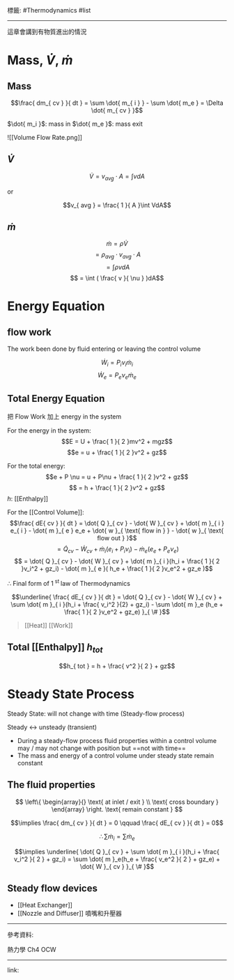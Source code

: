 標籤: #Thermodynamics #list 

---

這章會講到有物質進出的情況

# Mass, $\dot{ V }$, $\dot{ m }$

## Mass

$$\frac{ dm_{ cv } }{ dt } = \sum \dot{ m_{ i } } - \sum \dot{ m_e } = \Delta \dot{ m_{ cv } }$$

$\dot{ m_i }$: mass in
$\dot{ m_e }$: mass exit

![[Volume Flow Rate.png]]

## $\dot{ V }$

$$\dot{ V } = v_{ avg }\cdot A = \int vdA$$

or

$$v_{ avg } = \frac{ 1 }{ A }\int VdA$$

## $\dot{ m }$

$$\dot{ m } = \rho \dot{ V }$$
$$ = \rho_{ avg } \cdot v_{ avg } \cdot A$$
$$ = \int \rho v dA$$
$$ = \int ( \frac{ v }{ \nu } )dA$$

# Energy Equation

## flow work

The work been done by fluid entering or leaving the control volume

$$\dot{ W }_{ i } = P_{ i }\nu_{ i }\dot{ m }_{ i }$$
$$\dot{ W }_{ e } = P_{ e }\nu_{ e }\dot{ m }_{ e }$$

## Total Energy Equation

把 Flow Work 加上 energy in the system

For the energy in the system:
$$E = U + \frac{ 1 }{ 2 }mv^2 + mgz$$
$$e = u + \frac{ 1 }{ 2 }v^2 + gz$$

For the total energy:
$$e + P \nu = u + P\nu + \frac{ 1 }{ 2 }v^2 + gz$$
$$ = h + \frac{ 1 }{ 2 }v^2 + gz$$
$h$: [[Enthalpy]]

For the [[Control Volume]]:
$$\frac{ dE{ cv } }{ dt } = \dot{ Q }_{ cv } - \dot{ W }_{ cv } + \dot{ m }_{ i } e_{ i } - \dot{ m }_{ e } e_e + \dot{ w }_{ \text{ flow in } } - \dot{ w }_{ \text{ flow out } }$$
$$ = \dot{ Q }_{ cv } - \dot{ W }_{ cv } + \dot{ m }_{ i }(e_i + P_i \nu_i) - \dot{ m }_e (e_e + P_e \nu_e)$$
$$ = \dot{ Q }_{ cv } - \dot{ W }_{ cv } + \dot{ m }_{ i }(h_i + \frac{ 1 }{ 2 }v_i^2 + gz_i) - \dot{ m }_{ e }( h_e + \frac{ 1 }{ 2 }v_e^2 + gz_e )$$

$\therefore$ Final form of $1^{ \text{ st } }$ law of Thermodynamics

$$\underline{ \frac{ dE_{ cv } }{ dt } = \dot{ Q }_{ cv } - \dot{ W }_{ cv } + \sum \dot{ m }_{ i }(h_i + \frac{ v_i^2 }{2} + gz_i) - \sum \dot{ m }_e (h_e + \frac{ 1 }{ 2 }v_e^2 + gz_e) }_{ \# }$$

> [[Heat]]
> [[Work]]

## Total [[Enthalpy]] $h_{ tot }$

$$h_{ tot } = h + \frac{ v^2 }{ 2 } + gz$$

# Steady State Process

Steady State: will not change with time (Steady-flow process)

Steady <-> unsteady (transient)

- During a steady-flow process fluid properties within a control volume may / may not change with position but ==not with time==
- The mass and energy of a control volume under steady state remain constant

## The fluid properties

$$
\left\{
	\begin{array}{}
		\text{ at inlet / exit } \\
		\text{ cross boundary }
	\end{array}
\right.
\text{ remain constant }
$$

$$\implies \frac{ dm_{ cv } }{ dt } = 0 \qquad \frac{ dE_{ cv } }{ dt } = 0$$

$$\therefore \sum \dot{ m }_{ i } = \sum \dot{ m }_e$$

$$\implies \underline{ \dot{ Q }_{ cv } + \sum \dot{ m }_{ i }(h_i + \frac{ v_i^2 }{ 2 } + gz_i) = \sum \dot{ m }_e(h_e + \frac{ v_e^2 }{ 2 } + gz_e) + \dot{ W }_{ cv } }_{ \# }$$

## Steady flow devices

- [[Heat Exchanger]]
- [[Nozzle and Diffuser]] 噴嘴和升壓器

---

參考資料:

熱力學 Ch4 OCW

---

link:

